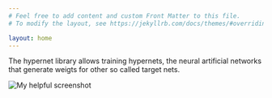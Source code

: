 ```yaml
---
# Feel free to add content and custom Front Matter to this file.
# To modify the layout, see https://jekyllrb.com/docs/themes/#overriding-theme-defaults

layout: home
---
```


The hypernet library allows training hypernets, the neural artificial networks that generate weigts for other so called target nets.

![My helpful screenshot](/assets/anim.gif)